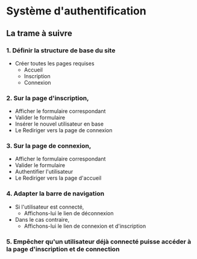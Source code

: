 # Système d'authentification

## La trame à suivre

### 1. Définir la structure de base du site
- Créer toutes les pages requises
    - Accueil
    - Inscription
    - Connexion


### 2. Sur la page d'inscription, 
- Afficher le formulaire correspondant
- Valider le formulaire
- Insérer le nouvel utilisateur en base
- Le Rediriger vers la page de connexion

### 3. Sur la page de connexion, 
- Afficher le formulaire correspondant
- Valider le formulaire
- Authentifier l'utilisateur
- Le Rediriger vers la page d'accueil

### 4. Adapter la barre de navigation
- Si l'utilisateur est connecté,
    - Affichons-lui le lien de déconnexion
- Dans le cas contraire,
    - Affichons-lui le lien de connexion et d'inscription

### 5. Empêcher qu'un utilisateur déjà connecté puisse accéder à la page d'inscription et de connection